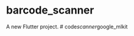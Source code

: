 # barcode_scanner

A new Flutter project.
#   c o d e _ s c a n n e r _ g o o g l e _ m l k i t  
 